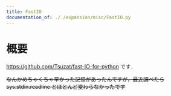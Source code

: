 ```yaml
---
title: FastIO
documentation_of: ././expansion/misc/FastIO.py
---
```


# 概要
https://github.com/Tsuzat/fast-IO-for-python です．

~~なんかめちゃくちゃ早かった記憶があったんですが，最近調べたら sys.stdin.readline とほとんど変わらなかったです~~
